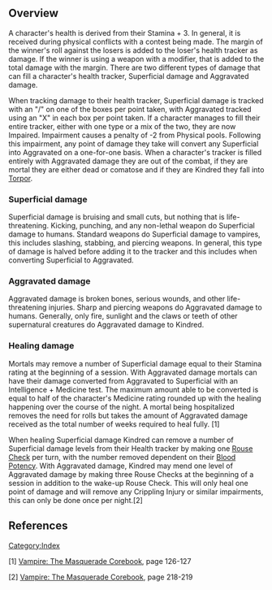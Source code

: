 ## Overview

A character's health is derived from their Stamina + 3. In general, it
is received during physical conflicts with a contest being made. The
margin of the winner's roll against the losers is added to the loser's
health tracker as damage. If the winner is using a weapon with a
modifier, that is added to the total damage with the margin. There are
two different types of damage that can fill a character's health
tracker, Superficial damage and Aggravated damage.

When tracking damage to their health tracker, Superficial damage is
tracked with an "/" on one of the boxes per point taken, with Aggravated
tracked using an "X" in each box per point taken. If a character manages
to fill their entire tracker, either with one type or a mix of the two,
they are now Impaired. Impairment causes a penalty of -2 from Physical
pools. Following this impairment, any point of damage they take will
convert any Superficial into Aggravated on a one-for-one basis. When a
character's tracker is filled entirely with Aggravated damage they are
out of the combat, if they are mortal they are either dead or comatose
and if they are Kindred they fall into
<a href="Torpor" class="wikilink" title="Torpor">Torpor</a>.

### Superficial damage

Superficial damage is bruising and small cuts, but nothing that is
life-threatening. Kicking, punching, and any non-lethal weapon do
Superficial damage to humans. Standard weapons do Superficial damage to
vampires, this includes slashing, stabbing, and piercing weapons. In
general, this type of damage is halved before adding it to the tracker
and this includes when converting Superficial to Aggravated.

### Aggravated damage

Aggravated damage is broken bones, serious wounds, and other
life-threatening injuries. Sharp and piercing weapons do Aggravated
damage to humans. Generally, only fire, sunlight and the claws or teeth
of other supernatural creatures do Aggravated damage to Kindred.

### Healing damage

Mortals may remove a number of Superficial damage equal to their Stamina
rating at the beginning of a session. With Aggravated damage mortals can
have their damage converted from Aggravated to Superficial with an
Intelligence + Medicine test. The maximum amount able to be converted is
equal to half of the character's Medicine rating rounded up with the
healing happening over the course of the night. A mortal being
hospitalized removes the need for rolls but takes the amount of
Aggravated damage received as the total number of weeks required to heal
fully. [1]

When healing Superficial damage Kindred can remove a number of
Superficial damage levels from their Health tracker by making one
<a href="Rouse_Check" class="wikilink" title="Rouse Check">Rouse
Check</a> per turn, with the number removed dependent on their
<a href="Blood_Potency" class="wikilink" title="Blood Potency">Blood
Potency</a>. With Aggravated damage, Kindred may mend one level of
Aggravated damage by making three Rouse Checks at the beginning of a
session in addition to the wake-up Rouse Check. This will only heal one
point of damage and will remove any Crippling Injury or similar
impairments, this can only be done once per night.[2]

## References

<a href="Category:Index" class="wikilink"
title="Category:Index">Category:Index</a>

[1] <a href="Vampire:_The_Masquerade_Corebook" class="wikilink"
title="Vampire: The Masquerade Corebook">Vampire: The Masquerade
Corebook</a>, page 126-127

[2] <a href="Vampire:_The_Masquerade_Corebook" class="wikilink"
title="Vampire: The Masquerade Corebook">Vampire: The Masquerade
Corebook</a>, page 218-219
